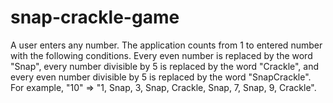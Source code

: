 # snap-crackle-game
A user enters any number. The application counts from 1 to entered number with the following conditions. Every even number is replaced by the word "Snap", every number divisible by 5 is replaced by the word "Crackle", and every even number divisible by 5 is replaced by the word "SnapCrackle". For example, "10" => "1, Snap, 3, Snap, Crackle, Snap, 7, Snap, 9, Crackle".
